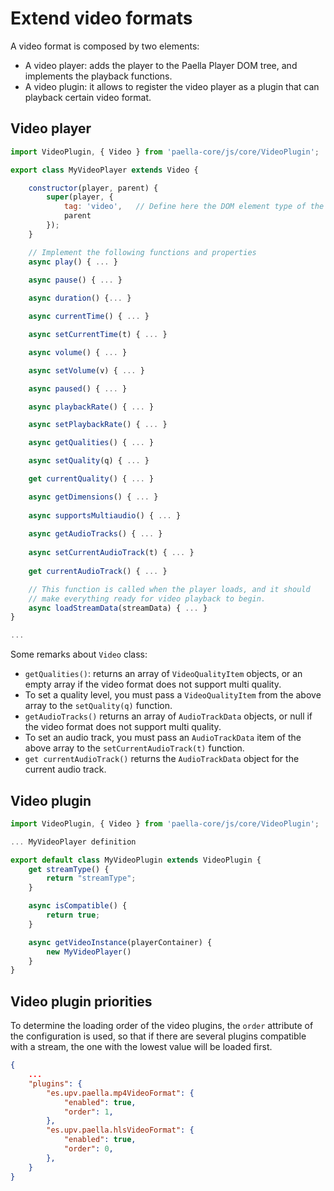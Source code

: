 # Extend video formats

A video format is composed by two elements:

- A video player: adds the player to the Paella Player DOM tree, and implements the playback functions.
- A video plugin: it allows to register the video player as a plugin that can playback certain video format.

## Video player

```javascript
import VideoPlugin, { Video } from 'paella-core/js/core/VideoPlugin';

export class MyVideoPlayer extends Video {

    constructor(player, parent) {
        super(player, {
            tag: 'video',   // Define here the DOM element type of the player
            parent
        });
    }

    // Implement the following functions and properties 
    async play() { ... }
    
    async pause() { ... }

    async duration() {... }

    async currentTime() { ... }

    async setCurrentTime(t) { ... }

    async volume() { ... }

    async setVolume(v) { ... }

    async paused() { ... }

    async playbackRate() { ... }

    async setPlaybackRate() { ... }

    async getQualities() { ... }

    async setQuality(q) { ... }

    get currentQuality() { ... }

    async getDimensions() { ... }
    
    async supportsMultiaudio() { ... }
    
    async getAudioTracks() { ... }
    
    async setCurrentAudioTrack(t) { ... }
    
    get currentAudioTrack() { ... }

    // This function is called when the player loads, and it should
    // make everything ready for video playback to begin.
    async loadStreamData(streamData) { ... }
}

...
```

Some remarks about `Video` class:

- `getQualities()`: returns an array of `VideoQualityItem` objects, or an empty array if the video format does not support multi quality.
- To set a quality level, you must pass a `VideoQualityItem` from the above array to the `setQuality(q)` function.
- `getAudioTracks()` returns an array of `AudioTrackData` objects, or null if the video format does not support multi quality.
- To set an audio track, you must pass an `AudioTrackData` item of the above array to the `setCurrentAudioTrack(t)` function.
- `get currentAudioTrack()` returns the `AudioTrackData` object for the current audio track.

## Video plugin

```javascript
import VideoPlugin, { Video } from 'paella-core/js/core/VideoPlugin';

... MyVideoPlayer definition

export default class MyVideoPlugin extends VideoPlugin {
    get streamType() {
        return "streamType";
    }

    async isCompatible() {
        return true;
    }

    async getVideoInstance(playerContainer) {
        new MyVideoPlayer()
    }
}
```

## Video plugin priorities

To determine the loading order of the video plugins, the `order` attribute of the configuration is used, so that if there are several plugins compatible with a stream, the one with the lowest value will be loaded first.

```json
{
    ...
    "plugins": {
        "es.upv.paella.mp4VideoFormat": {
            "enabled": true,
            "order": 1,
        },
        "es.upv.paella.hlsVideoFormat": {
            "enabled": true,
            "order": 0,
        },
    }
}
```